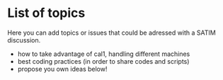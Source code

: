 # List of topics 

Here you can add topics or issues that could be adressed with a SATIM discussion.

  - how to take advantage of cal1, handling different machines
  - best coding practices (in order to share codes and scripts)
  - propose you own ideas below!

